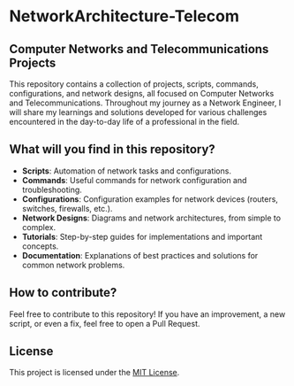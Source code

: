 # NetworkArchitecture-Telecom
## Computer Networks and Telecommunications Projects

This repository contains a collection of projects, scripts, commands, configurations, and network designs, all focused on Computer Networks and Telecommunications. Throughout my journey as a Network Engineer, I will share my learnings and solutions developed for various challenges encountered in the day-to-day life of a professional in the field.

## What will you find in this repository?

- **Scripts**: Automation of network tasks and configurations.
- **Commands**: Useful commands for network configuration and troubleshooting.
- **Configurations**: Configuration examples for network devices (routers, switches, firewalls, etc.).
- **Network Designs**: Diagrams and network architectures, from simple to complex.
- **Tutorials**: Step-by-step guides for implementations and important concepts.
- **Documentation**: Explanations of best practices and solutions for common network problems.

## How to contribute?

Feel free to contribute to this repository! If you have an improvement, a new script, or even a fix, feel free to open a Pull Request.

## License

This project is licensed under the [MIT License](https://opensource.org/licenses/MIT).
